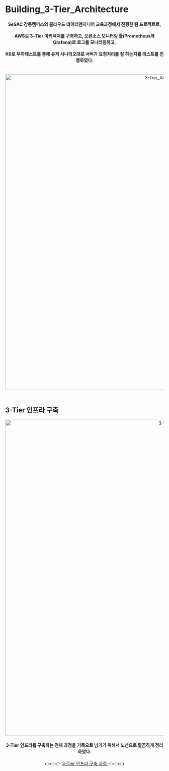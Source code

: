 # Building_3-Tier_Architecture
<div align="center">
  <h4>SeSAC 강동캠퍼스의 클라우드 데이터엔지니어 교육과정에서 진행한 팀 프로젝트로,<br/><br/>
      AWS로 3-Tier 아키텍처를 구축하고, 오픈소스 모니터링 툴(Prometheus와 Grafana)로 로그를 모니터링하고,<br/><br/>
      K6로 부하테스트를 통해 유저 시나리오대로 서버가 요청처리를 잘 하는지를 테스트를 진행하였다.</h4>
  <br/>
  <img width="1000" alt="3-Tier_Architecture" src="https://github.com/user-attachments/assets/e7f98655-7efc-4fba-bc21-6c2c04744d0b"/>
  <br/>
  <br/>
</div>

## 3-Tier 인프라 구축
<div align="center">
  <img width="1000" alt="3-Tier" src="https://github.com/user-attachments/assets/f36f028c-65a6-4f06-b1bf-df4353a8fb7a" />
  <h4>
    3-Tier 인프라를 구축하는 전체 과정을 기록으로 남기기 위해서 노션으로 깔끔하게 정리하였다.
  </h4>
  👉👉👉 <a href="https://thread-street-d08.notion.site/3-Tier-13b23386ac06807abb45f62bec37f16d?pvs=4" target="_blank">
    3-Tier 인프라 구축 과정
  </a> 👈👈👈
</div>
